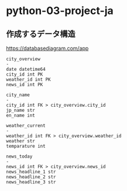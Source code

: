 # python-03-project-ja

## 作成するデータ構造

https://databasediagram.com/app

```
city_overview
-
date datetime64
city_id int PK
weather_id int PK
news_id int PK

city_name
-
city_id int FK > city_overview.city_id
jp_name str
en_name int

weather_current
-
weather_id int FK > city_overview.weather_id
weather str
temparature int

news_today
-
news_id int FK > city_overview.news_id
news_headline_1 str
news_headline_2 str
news_headline_3 str
```